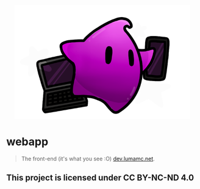 <p align="center">
  <a href="https://lumamc.net">
    <img src="https://github.com/LumaLibre/artwork/blob/master/lumas/styled/CrossplatformLuma.png?raw=true" alt="Luma" width="" height="300">
  </a>
</p>

# webapp

> The front-end (it's what you see :O) [dev.lumamc.net](https://dev.lumamc.net).

## This project is licensed under CC BY-NC-ND 4.0
